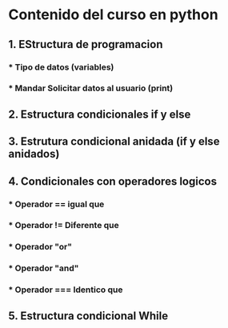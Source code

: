 # Contenido del curso en python
## 1. EStructura de programacion
### * Tipo de datos (variables)
### * Mandar Solicitar datos al usuario (print)
## 2. Estructura condicionales if y else
## 3. Estrutura condicional anidada (if y else anidados)
## 4. Condicionales con operadores logicos
### * Operador == igual que
### * Operador != Diferente que 
### * Operador "or"
### * Operador "and"
### * Operador === Identico que
## 5. Estructura condicional While

